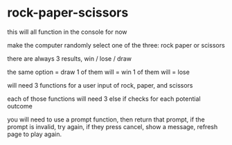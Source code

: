 # rock-paper-scissors


this will all function in the console for now

make the computer randomly select one of the three: rock paper or scissors

there are always 3 results, win / lose / draw

the same option = draw
1 of them will = win
1 of them will = lose

will need 3 functions for a user input of rock, paper, and scissors

each of those functions will need 3 else if checks for each potential outcome

you will need to use a prompt function, then return that prompt, if the prompt is invalid, try again,
if they press cancel, show a message, refresh page to play again.






